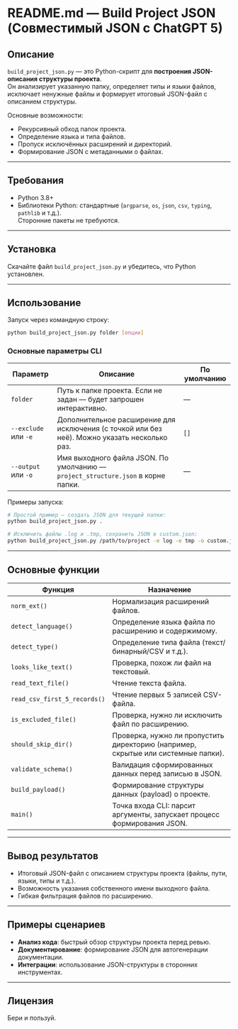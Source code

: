#  README.md — Build Project JSON (Совместимый JSON с ChatGPT 5)

##  Описание  
`build_project_json.py` — это Python-скрипт для **построения JSON-описания структуры проекта**.  
Он анализирует указанную папку, определяет типы и языки файлов, исключает ненужные файлы и формирует итоговый JSON-файл с описанием структуры.

Основные возможности:  
- Рекурсивный обход папок проекта.  
- Определение языка и типа файлов.  
- Пропуск исключённых расширений и директорий.  
- Формирование JSON с метаданными о файлах.  

---

##  Требования  
- Python 3.8+  
- Библиотеки Python: стандартные (`argparse`, `os`, `json`, `csv`, `typing`, `pathlib` и т.д.).  
Сторонние пакеты не требуются.  

---

##  Установка  
Скачайте файл `build_project_json.py` и убедитесь, что Python установлен.

---

##  Использование  

Запуск через командную строку:  

```bash
python build_project_json.py folder [опции]
```

### Основные параметры CLI  

| Параметр              | Описание                                                                                      | По умолчанию |
|-----------------------|----------------------------------------------------------------------------------------------|-------------|
| `folder`              | Путь к папке проекта. Если не задан — будет запрошен интерактивно.                            | —           |
| `--exclude` или `-e`  | Дополнительное расширение для исключения (с точкой или без неё). Можно указать несколько раз.  | `[]`        |
| `--output` или `-o`   | Имя выходного файла JSON. По умолчанию — `project_structure.json` в корне папки.               | —           |

Примеры запуска:  

```bash
# Простой пример — создать JSON для текущей папки:
python build_project_json.py .

# Исключить файлы .log и .tmp, сохранить JSON в custom.json:
python build_project_json.py /path/to/project -e log -e tmp -o custom.json
```

---

##  Основные функции  

| Функция                      | Назначение                                                                                   |
|------------------------------|---------------------------------------------------------------------------------------------|
| `norm_ext()`                 | Нормализация расширений файлов.                                                             |
| `detect_language()`          | Определение языка файла по расширению и содержимому.                                         |
| `detect_type()`              | Определение типа файла (текст/бинарный/CSV и т.д.).                                          |
| `looks_like_text()`          | Проверка, похож ли файл на текстовый.                                                       |
| `read_text_file()`           | Чтение текста файла.                                                                        |
| `read_csv_first_5_records()` | Чтение первых 5 записей CSV-файла.                                                          |
| `is_excluded_file()`         | Проверка, нужно ли исключить файл по расширению.                                             |
| `should_skip_dir()`          | Проверка, нужно ли пропустить директорию (например, скрытые или системные папки).             |
| `validate_schema()`          | Валидация сформированных данных перед записью в JSON.                                       |
| `build_payload()`            | Формирование структуры данных (payload) о проекте.                                          |
| `main()`                     | Точка входа CLI: парсит аргументы, запускает процесс формирования JSON.                      |

---

##  Вывод результатов  
- Итоговый JSON-файл с описанием структуры проекта (файлы, пути, языки, типы и т.д.).  
- Возможность указания собственного имени выходного файла.  
- Гибкая фильтрация файлов по расширению.  

---

##  Примеры сценариев  
- **Анализ кода**: быстрый обзор структуры проекта перед ревью.  
- **Документирование**: формирование JSON для автогенерации документации.  
- **Интеграции**: использование JSON-структуры в сторонних инструментах.  

---

##  Лицензия  
Бери и пользуй.  
